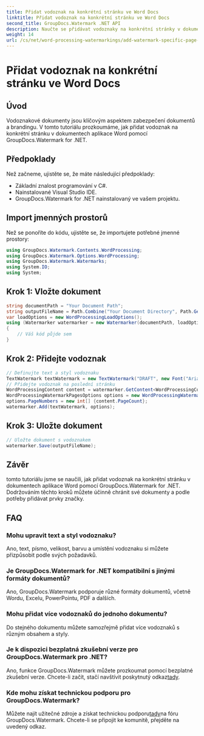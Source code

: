 ```yaml
---
title: Přidat vodoznak na konkrétní stránku ve Word Docs
linktitle: Přidat vodoznak na konkrétní stránku ve Word Docs
second_title: GroupDocs.Watermark .NET API
description: Naučte se přidávat vodoznaky na konkrétní stránky v dokumentech aplikace Word pomocí GroupDocs pro .NET. Chraňte svůj obsah bez námahy.
weight: 14
url: /cs/net/word-processing-watermarkings/add-watermark-specific-page-word-docs/
---
```


# Přidat vodoznak na konkrétní stránku ve Word Docs

## Úvod
Vodoznakové dokumenty jsou klíčovým aspektem zabezpečení dokumentů a brandingu. V tomto tutoriálu prozkoumáme, jak přidat vodoznak na konkrétní stránku v dokumentech aplikace Word pomocí GroupDocs.Watermark for .NET.
## Předpoklady
Než začneme, ujistěte se, že máte následující předpoklady:
- Základní znalost programování v C#.
- Nainstalované Visual Studio IDE.
- GroupDocs.Watermark for .NET nainstalovaný ve vašem projektu.

## Import jmenných prostorů
Než se ponoříte do kódu, ujistěte se, že importujete potřebné jmenné prostory:
```csharp
using GroupDocs.Watermark.Contents.WordProcessing;
using GroupDocs.Watermark.Options.WordProcessing;
using GroupDocs.Watermark.Watermarks;
using System.IO;
using System;
```
## Krok 1: Vložte dokument
```csharp
string documentPath = "Your Document Path";
string outputFileName = Path.Combine("Your Document Directory", Path.GetFileName(documentPath));
var loadOptions = new WordProcessingLoadOptions();
using (Watermarker watermarker = new Watermarker(documentPath, loadOptions))
{
    // Váš kód půjde sem
}
```
## Krok 2: Přidejte vodoznak
```csharp
// Definujte text a styl vodoznaku
TextWatermark textWatermark = new TextWatermark("DRAFT", new Font("Arial", 42));
// Přidejte vodoznak na poslední stránku
WordProcessingContent content = watermarker.GetContent<WordProcessingContent>();
WordProcessingWatermarkPagesOptions options = new WordProcessingWatermarkPagesOptions();
options.PageNumbers = new int[] {content.PageCount};
watermarker.Add(textWatermark, options);
```
## Krok 3: Uložte dokument
```csharp
// Uložte dokument s vodoznakem
watermarker.Save(outputFileName);
```

## Závěr
tomto tutoriálu jsme se naučili, jak přidat vodoznak na konkrétní stránku v dokumentech aplikace Word pomocí GroupDocs.Watermark for .NET. Dodržováním těchto kroků můžete účinně chránit své dokumenty a podle potřeby přidávat prvky značky.
## FAQ
### Mohu upravit text a styl vodoznaku?
Ano, text, písmo, velikost, barvu a umístění vodoznaku si můžete přizpůsobit podle svých požadavků.
### Je GroupDocs.Watermark for .NET kompatibilní s jinými formáty dokumentů?
Ano, GroupDocs.Watermark podporuje různé formáty dokumentů, včetně Wordu, Excelu, PowerPointu, PDF a dalších.
### Mohu přidat více vodoznaků do jednoho dokumentu?
Do stejného dokumentu můžete samozřejmě přidat více vodoznaků s různým obsahem a styly.
### Je k dispozici bezplatná zkušební verze pro GroupDocs.Watermark pro .NET?
 Ano, funkce GroupDocs.Watermark můžete prozkoumat pomocí bezplatné zkušební verze. Chcete-li začít, stačí navštívit poskytnutý odkaz[tady](https://releases.groupdocs.com/).
### Kde mohu získat technickou podporu pro GroupDocs.Watermark?
 Můžete najít užitečné zdroje a získat technickou podporu[tady](https://forum.groupdocs.com/c/watermark/19)na fóru GroupDocs.Watermark. Chcete-li se připojit ke komunitě, přejděte na uvedený odkaz.